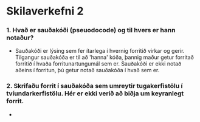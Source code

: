 # Skilaverkefni 2

### 1. Hvað er sauðakóði (pseuodocode) og til hvers er hann notaður?
  - Sauðakóði er lýsing sem fer ítarlega í hvernig forritið virkar og gerir. Tilgangur sauðakóða er til að 'hanna' kóða, þannig maður getur forritað forritið í hvaða forritunartungumál sem er. Sauðakóði er ekki notað aðeins í forritun, þú getur notað sauðakóða í hvað sem  er.

### 2. Skrifaðu forrit í sauðakóða sem umreytir tugakerfistölu í tvíundarkerfistölu. Hér er ekki verið að biðja um keyranlegt forrit.
  -
